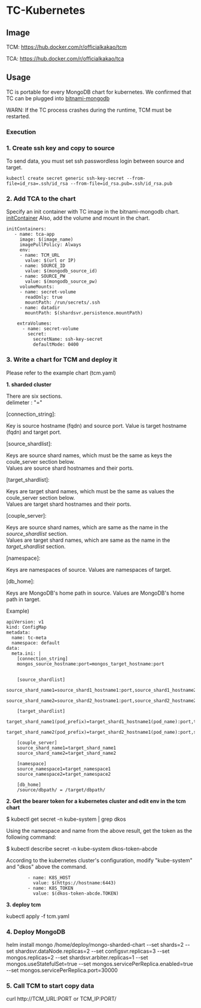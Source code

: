 # TC-Kubernetes

## Image

TCM: https://hub.docker.com/r/officialkakao/tcm

TCA: https://hub.docker.com/r/officialkakao/tca

## Usage

TC is portable for every MongoDB chart for kubernetes.
We confirmed that TC can be plugged into [bitnami-mongodb](https://github.com/bitnami/charts/tree/main/bitnami/mongodb/)

WARN: If the TC process crashes during the runtime, TCM must be restarted.

### Execution

### 1. Create ssh key and copy to source
To send data, you must set ssh passwordless login between source and target.

```
kubectl create secret generic ssh-key-secret --from-file=id_rsa=.ssh/id_rsa --from-file=id_rsa.pub=.ssh/id_rsa.pub
```

### 2. Add TCA to the chart
Specify an init container with TC image in the bitnami-mongodb chart.
[initContainer](https://github.com/bitnami/charts/blob/main/bitnami/mongodb-sharded/values.yaml#L1093)
Also, add the volume and mount in the chart.


```    
initContainers:
   - name: tca-app
     image: $(image_name)
     imagePullPolicy: Always
     env:
     - name: TCM_URL
       value: $(url or IP)
     - name: SOURCE_ID
       value: $(mongodb_source_id)
     - name: SOURCE_PW
       value: $(mongodb_source_pw)
     volumeMounts:
     - name: secret-volume
       readOnly: true
       mountPath: /run/secrets/.ssh
     - name: datadir
       mountPath: $(shardsvr.persistence.mountPath)

    extraVolumes:
      - name: secret-volume
        secret:
          secretName: ssh-key-secret
          defaultMode: 0400
```


### 3. Write a chart for TCM and deploy it

Please refer to the example chart (tcm.yaml)

**1. sharded cluster**

There are six sections.  
delimeter : "="  

[connection_string]:

Key is source hostname (fqdn) and source port.
Value is target hostname (fqdn) and target port.

[source_shardlist]:  

Keys are source shard names, which must be the same as keys the coule_server section below.  
Values are source shard hostnames and their ports.

[target_shardlist]:  

Keys are target shard names, which must be the same as values the coule_server section below.  
Values are target shard hostnames and their ports.

[couple_server]:

Keys are source shard names, which are same as the name in the *source_shardlist* section.  
Values are target shard names, which are same as the name in the *target_shardlist* section.

[namespace]:

Keys are namespaces of source.
Values are namespaces of target.

[db_home]:

Keys are MongoDB's home path in source.
Values are MongoDB's home path in target.

Example)
```
apiVersion: v1
kind: ConfigMap
metadata:
  name: tc-meta
  namespace: default
data:
  meta.ini: |
    [connection_string]
    mongos_source_hostname:port=mongos_target_hostname:port


    [source_shardlist]
    source_shard_name1=source_shard1_hostname1:port,source_shard1_hostname2:port,source_shard1_hostname3:port
    source_shard_name2=source_shard2_hostname1:port,source_shard2_hostname2:port,source_shard2_hostname3:port
    
    [target_shardlist]
    target_shard_name1(pod_prefix)=target_shard1_hostname1(pod_name):port,target_shard1_hostname2(pod_name):port,target_shard1_hostname3(pod_name):port
    target_shard_name2(pod_prefix)=target_shard2_hostname1(pod_name):port,source_shard2_hostname2(pod_name):port,target_shard2_hostname3(pod_name):port
   
    [couple_server]
    source_shard_name1=target_shard_name1
    source_shard_name2=target_shard_name2

    [namespace]
    source_namespace1=target_namespace1
    source_namespace2=target_namespace2

    [db_home]
    /source/dbpath/ = /target/dbpath/

```

**2. Get the bearer token for a kubernetes cluster and edit env in the tcm chart**


$ kubectl get secret -n kube-system | grep dkos

Using the namespace and name from the above result, get the token as the following command:

$ kubectl describe secret -n kube-system dkos-token-abcde

According to the kubernetes cluster's configuration, modify "kube-system" and "dkos" above the command.


```
        - name: K8S_HOST
          value: $(https://hostname:6443)
        - name: K8S_TOKEN
          value: $(dkos-token-abcde.TOKEN)
```

**3. deploy tcm**

kubectl apply -f tcm.yaml


### 4. Deploy MongoDB
helm install mongo /home/deploy/mongo-sharded-chart --set shards=2 --set shardsvr.dataNode.replicas=2 --set configsvr.replicas=3 --set mongos.replicas=2 --set shardsvr.arbiter.replicas=1 --set mongos.useStatefulSet=true --set mongos.servicePerReplica.enabled=true --set mongos.servicePerReplica.port=30000 

### 5. Call TCM to start copy data

curl http://TCM_URL:PORT or TCM_IP:PORT/

